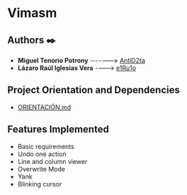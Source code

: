 # Vimasm

## Authors ✒️

- **Miguel Tenorio Potrony** -------> [AntiD2ta](https://github.com/AntiD2ta)
- **Lázaro Raúl Iglesias Vera** ----> [e1Ru1o](https://github.com/e1Ru1o)

## Project Orientation and Dependencies

- [ORIENTACIÓN.md](ORIENTACIÓN.md)

## Features Implemented

- Basic requirements
- Undo one action
- Line and column viewer
- Overwrite Mode
- Yank
- Blinking cursor
